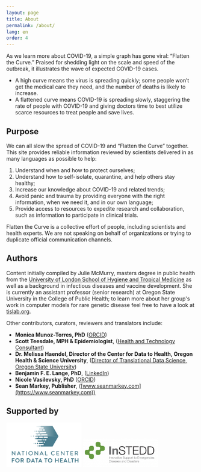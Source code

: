 ```yaml
---
layout: page
title: About
permalink: /about/
lang: en
order: 4
---
```


As we learn more about COVID-19, a simple graph has gone viral: “Flatten the Curve.” Praised for shedding light on the scale and speed of the outbreak, it illustrates the wave of expected COVID-19 cases.

- A high curve means the virus is spreading quickly; some people won’t get the medical care they need, and the number of deaths is likely to increase.
- A flattened curve means COVID-19 is spreading slowly, staggering the rate of people with COVID-19 and giving doctors time to best utilize scarce resources to treat people and save lives. 

## Purpose
We can all slow the spread of COVID-19 and “Flatten the Curve” together. This site provides reliable information reviewed by scientists delivered in as many languages as possible to help:
1. Understand when and how to protect ourselves;
2. Understand how to self-isolate, quarantine, and help others stay healthy;
3. Increase our knowledge about COVID-19 and related trends; 
4. Avoid panic and trauma by providing everyone with the right information, when we need it, and in our own language;
5. Provide access to resources to expedite research and collaboration, such as information to participate in clinical trials.

Flatten the Curve is a collective effort of people, including scientists and health experts. We are not speaking on behalf of organizations or trying to duplicate official communication channels.


## Authors

Content initially compiled by Julie McMurry, masters degree in public health from the [University of London School of Hygiene and Tropical Medicine](http://lshtm.ac.uk/) as well as a background in infectious diseases and vaccine development. She is currently an assistant professor (senior research) at Oregon State University in the College of Public Health; to learn more about her group's work in computer models for rare genetic disease feel free to have a look at [tislab.org](http://tislab.org/).

Other contributors, curators, reviewers and translators include:

- **Monica Munoz-Torres, PhD** ([ORCID](https://orcid.org/0000-0001-8430-6039))
- **Scott Teesdale, MPH & Epidemiologist**, ([Health and Technology Consultant](https://www.linkedin.com/in/scottteesdale/))
- **Dr. Melissa Haendel, Director of the Center for Data to Health, Oregon Health & Science University**, ([Director of Translational Data Science, Oregon State University](https://tislab.org/))
- **Benjamin F. E. Lange, PhD**, ([LinkedIn](https://www.linkedin.com/in/dr-benjamin-f-e-lange-a609b838))
- **Nicole Vasilevsky, PhD** ([ORCID](https://orcid.org/0000-0001-5208-3432))
- **Sean Markey, Publisher**, ([www.seanmarkey.com](https://www.seanmarkey.com))


## Supported by

<a href="https://ctsa.ncats.nih.gov/cd2h/" target="_blank"><img src="/images/logos/CD2H.png" width="200px"/></a>
<a href="https://instedd.org" target="_blank"><img src="/images/logos/instedd_site_logo.png" width="200px"/></a>
